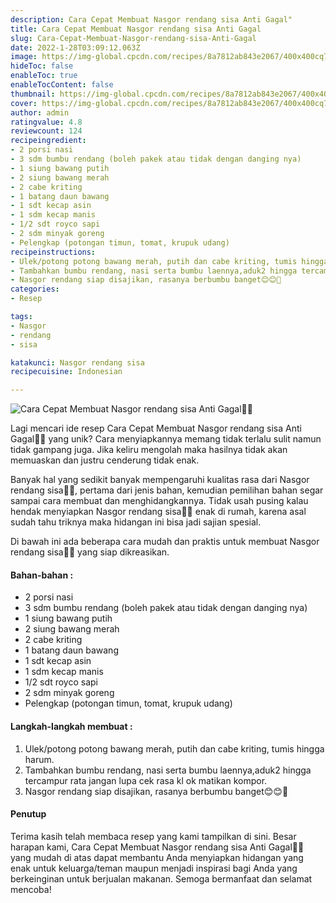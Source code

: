 ```yaml
---
description: Cara Cepat Membuat Nasgor rendang sisa Anti Gagal"
title: Cara Cepat Membuat Nasgor rendang sisa Anti Gagal
slug: Cara-Cepat-Membuat-Nasgor-rendang-sisa-Anti-Gagal
date: 2022-1-28T03:09:12.063Z
image: https://img-global.cpcdn.com/recipes/8a7812ab843e2067/400x400cq70/photo.jpg
hideToc: false
enableToc: true
enableTocContent: false
thumbnail: https://img-global.cpcdn.com/recipes/8a7812ab843e2067/400x400cq70/photo.jpg
cover: https://img-global.cpcdn.com/recipes/8a7812ab843e2067/400x400cq70/photo.jpg
author: admin
ratingvalue: 4.8
reviewcount: 124
recipeingredient:
- 2 porsi nasi
- 3 sdm bumbu rendang (boleh pakek atau tidak dengan danging nya)
- 1 siung bawang putih
- 2 siung bawang merah
- 2 cabe kriting
- 1 batang daun bawang
- 1 sdt kecap asin
- 1 sdm kecap manis
- 1/2 sdt royco sapi
- 2 sdm minyak goreng
- Pelengkap (potongan timun, tomat, krupuk udang)
recipeinstructions:
- Ulek/potong potong bawang merah, putih dan cabe kriting, tumis hingga harum.
- Tambahkan bumbu rendang, nasi serta bumbu laennya,aduk2 hingga tercampur rata jangan lupa cek rasa kl ok matikan kompor.
- Nasgor rendang siap disajikan, rasanya berbumbu banget😊😊💖
categories:
- Resep

tags:
- Nasgor
- rendang
- sisa

katakunci: Nasgor rendang sisa
recipecuisine: Indonesian

---
```


![Cara Cepat Membuat Nasgor rendang sisa Anti Gagal👩‍🍳](https://img-global.cpcdn.com/recipes/8a7812ab843e2067/400x400cq70/photo.jpg)

Lagi mencari ide resep Cara Cepat Membuat Nasgor rendang sisa Anti Gagal👩‍🍳 yang unik? Cara menyiapkannya memang tidak terlalu sulit namun tidak gampang juga. Jika keliru mengolah maka hasilnya tidak akan memuaskan dan justru cenderung tidak enak.

Banyak hal yang sedikit banyak mempengaruhi kualitas rasa dari Nasgor rendang sisa👩‍🍳, pertama dari jenis bahan, kemudian pemilihan bahan segar sampai cara membuat dan menghidangkannya. Tidak usah pusing kalau hendak menyiapkan Nasgor rendang sisa👩‍🍳 enak di rumah, karena asal sudah tahu triknya maka hidangan ini bisa jadi sajian spesial.

Di bawah ini ada beberapa cara mudah dan praktis untuk membuat Nasgor rendang sisa👩‍🍳 yang siap dikreasikan.

<!--inarticleads1-->

#### Bahan-bahan :

- 2 porsi nasi
- 3 sdm bumbu rendang (boleh pakek atau tidak dengan danging nya)
- 1 siung bawang putih
- 2 siung bawang merah
- 2 cabe kriting
- 1 batang daun bawang
- 1 sdt kecap asin
- 1 sdm kecap manis
- 1/2 sdt royco sapi
- 2 sdm minyak goreng
- Pelengkap (potongan timun, tomat, krupuk udang)

<!--inarticleads2-->

#### Langkah-langkah membuat :

1. Ulek/potong potong bawang merah, putih dan cabe kriting, tumis hingga harum.
1. Tambahkan bumbu rendang, nasi serta bumbu laennya,aduk2 hingga tercampur rata jangan lupa cek rasa kl ok matikan kompor.
1. Nasgor rendang siap disajikan, rasanya berbumbu banget😊😊💖

#### Penutup

Terima kasih telah membaca resep yang kami tampilkan di sini. Besar harapan kami, Cara Cepat Membuat Nasgor rendang sisa Anti Gagal👩‍🍳 yang mudah di atas dapat membantu Anda menyiapkan hidangan yang enak untuk keluarga/teman maupun menjadi inspirasi bagi Anda yang berkeinginan untuk berjualan makanan. Semoga bermanfaat dan selamat mencoba!